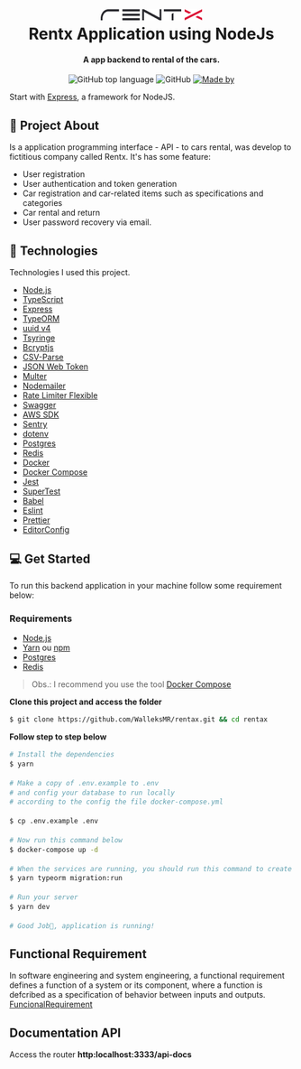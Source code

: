 <h1 align="center">
    <img alt="Rentx" src="./rentxLogo.png" />
    <br>
    Rentx Application using NodeJs
</h1>

<h4 align="center">
  A app backend to rental of the cars.
</h4>

<p align="center">
  <img alt="GitHub top language" src="https://img.shields.io/static/v1?label=TypeScript&message=97.8%&color=blue">

   <img alt="GitHub" src="https://img.shields.io/static/v1?label=Licence&message=MIT&color=blue"/>

  <a href="https://www.linkedin.com/in/walleks-r-miranda-b291bb1aa/" target="_blank" rel="noopener noreferrer">
    <img alt="Made by" src="https://img.shields.io/static/v1?label=Made%20by&message=Walleks%20M&color=blueviolet">
  </a>

</p>

Start with [Express](https://github.com/expressjs/express), a framework for NodeJS.

## 📌 Project About

Is a application programming interface - API - to cars rental, was develop to fictitious company called Rentx. It's has some feature:

- User registration
- User authentication and token generation
- Car registration and car-related items such as specifications and categories
- Car rental and return
- User password recovery via email.

## 🚀 Technologies

Technologies I used this project.

- [Node.js](https://nodejs.org/en/)
- [TypeScript](https://www.typescriptlang.org/)
- [Express](https://expressjs.com/pt-br/)
- [TypeORM](https://typeorm.io/#/)
- [uuid v4](https://github.com/thenativeweb/uuidv4/)
- [Tsyringe](https://github.com/microsoft/tsyringe)
- [Bcryptjs](https://github.com/dcodeIO/bcrypt.js)
- [CSV-Parse](https://github.com/adaltas/node-csv)
- [JSON Web Token](https://github.com/auth0/node-jsonwebtoken)
- [Multer](https://github.com/expressjs/multer)
- [Nodemailer](https://nodemailer.com/about/)
- [Rate Limiter Flexible](https://github.com/animir/node-rate-limiter-flexible)
- [Swagger](https://swagger.io)
- [AWS SDK](https://github.com/aws/aws-sdk-js)
- [Sentry](https://sentry.io)
- [dotenv](https://github.com/motdotla/dotenv)
- [Postgres](https://www.postgresql.org)
- [Redis](https://redis.io)
- [Docker](https://www.docker.com)
- [Docker Compose](https://docs.docker.com/compose/)
- [Jest](https://jestjs.io/)
- [SuperTest](https://github.com/visionmedia/supertest)
- [Babel](https://babeljs.io)
- [Eslint](https://eslint.org/)
- [Prettier](https://prettier.io/)
- [EditorConfig](https://editorconfig.org/)

## 💻 Get Started

To run this backend application in your machine follow some requirement below:

### Requirements

- [Node.js](https://nodejs.org/en/)
- [Yarn](https://classic.yarnpkg.com/) ou [npm](https://www.npmjs.com/)
- [Postgres](https://www.postgresql.org)
- [Redis](https://redis.io)

> Obs.: I recommend you use the tool [Docker Compose](https://docs.docker.com/compose/)

**Clone this project and access the folder**

```bash
$ git clone https://github.com/WalleksMR/rentax.git && cd rentax
```

**Follow step to step below**

```bash
# Install the dependencies
$ yarn

# Make a copy of .env.example to .env
# and config your database to run locally
# according to the config the file docker-compose.yml

$ cp .env.example .env

# Now run this command below
$ docker-compose up -d

# When the services are running, you should run this command to create the tables in the database
$ yarn typeorm migration:run

# Run your server
$ yarn dev

# Good Job👏, application is running!
```

## Functional Requirement

In software engineering and system engineering, a functional requirement defines a function of a system or its component, where a function is defcribed as a specification of behavior between inputs and outputs. [FuncionalRequirement](./FuncionalRequirement.md)

## Documentation API

Access the router **http:localhost:3333/api-docs**
